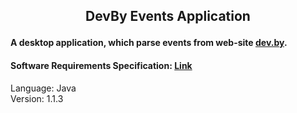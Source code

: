 ## <p align="center">DevBy Events Application</p>
#### A desktop application, which parse events from web-site [dev.by](https://dev.by).
#### Software Requirements Specification: [Link](https://github.com/alyohea/chotam/blob/master/SRS.md)
Language: Java  
Version: 1.1.3
